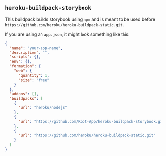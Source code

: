 ## `heroku-buildpack-storybook`

This buildpack builds storybook using `npm` and is meant to be used before `https://github.com/heroku/heroku-buildpack-static.git`.

If you are using an `app.json`, it might look something like this:

```JSON
{
  "name": "your-app-name",
  "description": "",
  "scripts": {},
  "env": {},
  "formation": {
    "web": {
      "quantity": 1,
      "size": "free"
    }
  },
  "addons": [],
  "buildpacks": [
    {
      "url": "heroku/nodejs"
    },
    {
      "url": "https://github.com/Root-App/heroku-buildpack-storybook.git"
    },
    {
      "url": "https://github.com/heroku/heroku-buildpack-static.git"
    }
  ]
}

```
